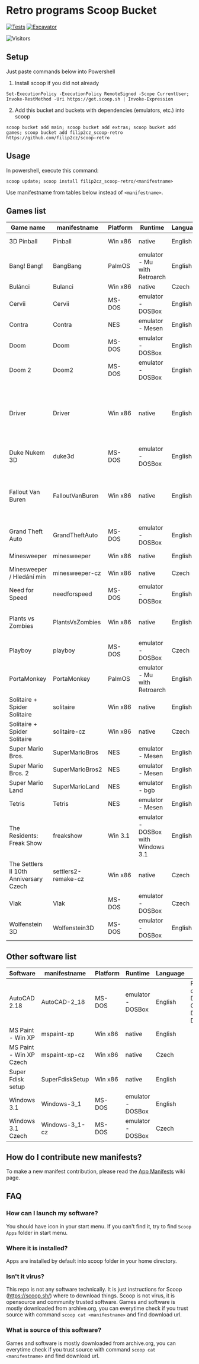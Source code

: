 # Retro programs Scoop Bucket

[![Tests](https://github.com/filip2cz/scoop-retro/actions/workflows/ci.yml/badge.svg)](https://github.com/filip2cz/scoop-retro/actions/workflows/ci.yml) [![Excavator](https://github.com/filip2cz/scoop-retro/actions/workflows/excavator.yml/badge.svg)](https://github.com/filip2cz/scoop-retro/actions/workflows/excavator.yml)

![Visitors](https://api.visitorbadge.io/api/daily?path=https%3A%2F%2Fgithub.com%2Ffilip2cz%2Fscoop-retro&label=VISITORS%20TODAY&countColor=%23263759)

## Setup

Just paste commands below into Powershell

1. Install scoop if you did not already
```pwsh
Set-ExecutionPolicy -ExecutionPolicy RemoteSigned -Scope CurrentUser; Invoke-RestMethod -Uri https://get.scoop.sh | Invoke-Expression
```

2. Add this bucket and buckets with dependencies (emulators, etc.) into scoop
```
scoop bucket add main; scoop bucket add extras; scoop bucket add games; scoop bucket add filip2cz_scoop-retro https://github.com/filip2cz/scoop-retro
```

## Usage

In powershell, execute this command:
```
scoop update; scoop install filip2cz_scoop-retro/<manifestname>
```

Use manifestname from tables below instead of `<manifestname>`.

## Games list

| Game name                                 | manifestname          | Platform  | Runtime                               | Language  | Notes |
| ----------------------------------------- | --------------------- | --------- | ------------------------------------- | --------- | ----- |
| 3D Pinball                                | Pinball               | Win x86   | native                | English | Version from Windows XP |
| Bang! Bang!                               | BangBang              | PalmOS    | emulator - Mu with Retroarch          | English   |       |
| Bulánci                                   | Bulanci               | Win x86   | native                                | Czech     |       |
| Cervii                                    | Cervii                | MS-DOS    | emulator - DOSBox                     | English   |       |
| Contra                                    | Contra                | NES       | emulator - Mesen                      | English   |       |
| Doom                                      | Doom                  | MS-DOS    | emulator - DOSBox                     | English   |       |
| Doom 2                                    | Doom2                 | MS-DOS    | emulator - DOSBox                     | English   |       |
| Driver            | Driver | Win x86 | native | English | If it crashes, you can run it in compatability mode - Windows XP service pack 3 |
| Duke Nukem 3D                             | duke3d                | MS-DOS    | emulator - DOSBox                     | English   |       |
| Fallout Van Buren      | FalloutVanBuren | Win x86 | native | English   | This game was canceled after bankrupt, so this is only playtest |
| Grand Theft Auto                         | GrandTheftAuto         | MS-DOS    | emulator - DOSBox                     | English   |       |
| Minesweeper                               | minesweeper           | Win x86   | native                | English | Version from Windows XP |
| Minesweeper / Hledání min                 | minesweeper-cz        | Win x86   | native                | Czech   | Version from Windows XP |
| Need for Speed                            | needforspeed          | MS-DOS    | emulator - DOSBox                     | English   |       |
| Plants vs Zombies                         | PlantsVsZombies       | Win x86   | native | English | Version with good old dancing zombies  |
| Playboy                                   | playboy               | MS-DOS    | emulator - DOSBox                     | Czech     |       |
| PortaMonkey                               | PortaMonkey           | PalmOS    | emulator - Mu with Retroarch          | English   |       |
| Solitaire + Spider Solitaire              | solitaire             | Win x86   | native                | English | Version from Windows XP |
| Solitaire + Spider Solitaire              | solitaire-cz          | Win x86   | native                | Czech   | Version from Windows XP |
| Super Mario Bros.                         | SuperMarioBros        | NES       | emulator - Mesen                      | English   |       |
| Super Mario Bros. 2                       | SuperMarioBros2       | NES       | emulator - Mesen                      | English   |       |
| Super Mario Land                          | SuperMarioLand        | NES       | emulator - bgb                        | English   |       |
| Tetris                                    | Tetris                | NES       | emulator - Mesen                      | English   |       |
| The Residents: Freak Show                 | freakshow             | Win 3.1   | emulator - DOSBox with Windows 3.1    | English   |       |
| The Settlers II 10th Anniversary Czech    | settlers2-remake-cz   | Win x86   | native                                | Czech     |       |
| Vlak                                      | Vlak                  | MS-DOS    | emulator - DOSBox                     | Czech     |       |
| Wolfenstein 3D                            | Wolfenstein3D         | MS-DOS    | emulator - DOSBox                     | English   |       |

## Other software list

| Software                  | manifestname      | Platform | Runtime           | Language  | Notes |
| ------------------------- | ----------------- | -------- | ----------------- | --------- | - |
| AutoCAD 2.18 | AutoCAD-2_18 | MS-DOS | emulator - DOSBox | English | Recommended config: Default, except Graphic Display -> 2; Digitizer -> 19 |
| MS Paint - Win XP         | mspaint-xp        | Win x86  | native            | English   | |
| MS Paint - Win XP Czech   | mspaint-xp-cz     | Win x86  | native            | Czech     | |
| Super Fdisk setup         | SuperFdiskSetup   | Win x86  | native            | English   | |
| Windows 3.1               | Windows-3_1       | MS-DOS   | emulator - DOSBox | English   | |
| Windows 3.1 Czech         | Windows-3_1-cz    | MS-DOS   | emulator - DOSBox | Czech     | |

## How do I contribute new manifests?

To make a new manifest contribution, please read the [App Manifests](https://github.com/ScoopInstaller/Scoop/wiki/App-Manifests) wiki page.

## FAQ

### How can I launch my software?
You should have icon in your start menu. If you can't find it, try to find `Scoop Apps` folder in start menu.

### Where it is installed?
Apps are installed by default into scoop folder in your home directory.

### Isn't it virus?
This repo is not any software technically. It is just instructions for Scoop (https://scoop.sh/) where to download things. Scoop is not virus, it is opensource and community trusted software. Games and software is mostly downloaded from archive.org, you can everytime check if you trust source with command `scoop cat <manifestname>` and find download url.

### What is source of this software?
Games and software is mostly downloaded from archive.org, you can everytime check if you trust source with command `scoop cat <manifestname>` and find download url.
